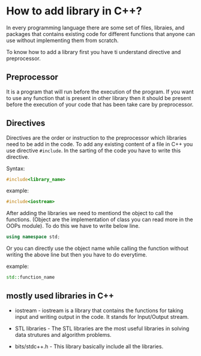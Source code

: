 # How to add library in C++?

In every programming language there are some set of files, libraies, and packages that contains existing code for different functions that anyone can use without implementing them from scratch.

To know how to add a library first you have ti understand directive and preprocessor.

## Preprocessor

It is a program that will run before the execution of the program. If you want to use any function that is present in other library then it should be present before the execution of your code that has been take care by preprocessor.

## Directives

Directives are the order or instruction to the preprocessor which libraries need to be add in the code. To add any existing content of a file in C++ you use directive `#include`. In the sarting of the code you have to write this directive.

Syntax:

``` C++
#include<library_name>
```

example:

``` C++
#include<iostream>
```

After adding the libraries we need to mentiond the object to call the functions. (Object are the implementation of class you can read more in the OOPs module). To do this we have to write below line.

``` C++
using namespace std;
```

Or you can directly use the object name while calling the function without writing the above line but then you have to do everytime.

example:

``` C++
std::function_name
```

## mostly used libraries in C++

- iostream - iostream is a library that contains the functions for taking input and writing output in the code. It stands for Input/Output stream.

- STL libraries - The STL libraries are the most useful libraries in solving data strutures and algorithm problems.

- bits/stdc++.h - This library basically include all the libraries.
